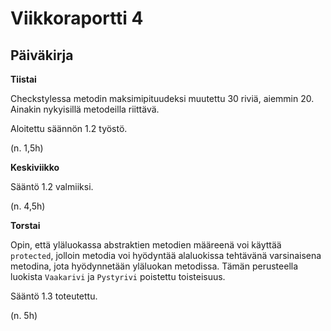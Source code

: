 # Viikkoraportti 4

## Päiväkirja

**Tiistai**

Checkstylessa metodin maksimipituudeksi muutettu 30 riviä, aiemmin 20. Ainakin nykyisillä metodeilla riittävä.

Aloitettu säännön 1.2 työstö.

(n. 1,5h)

**Keskiviikko**

Sääntö 1.2 valmiiksi.

(n. 4,5h)

**Torstai**

Opin, että yläluokassa abstraktien metodien määreenä voi käyttää `protected`, jolloin metodia voi hyödyntää alaluokissa tehtävänä varsinaisena metodina, jota hyödynnetään yläluokan metodissa. Tämän perusteella luokista `Vaakarivi` ja `Pystyrivi` poistettu toisteisuus.

Sääntö 1.3 toteutettu.

(n. 5h)